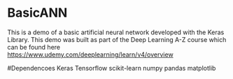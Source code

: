 # BasicANN
This is a demo of a basic artificial neural network developed with the Keras Library.
This demo was built as part of the Deep Learning A-Z course which can be found here https://www.udemy.com/deeplearning/learn/v4/overview

#Dependencoes
Keras
Tensorflow
scikit-learn
numpy
pandas
matplotlib

